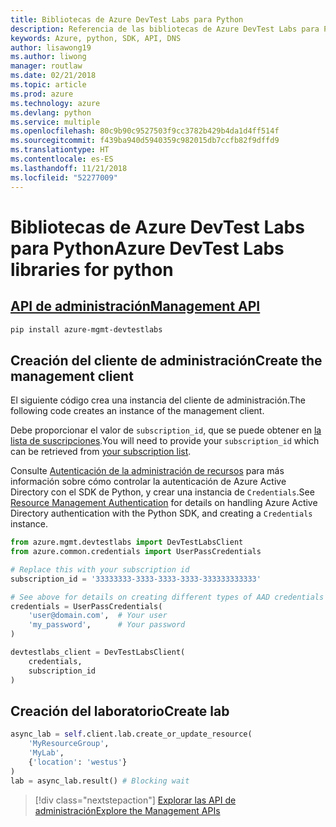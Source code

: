 ```yaml
---
title: Bibliotecas de Azure DevTest Labs para Python
description: Referencia de las bibliotecas de Azure DevTest Labs para Python
keywords: Azure, python, SDK, API, DNS
author: lisawong19
ms.author: liwong
manager: routlaw
ms.date: 02/21/2018
ms.topic: article
ms.prod: azure
ms.technology: azure
ms.devlang: python
ms.service: multiple
ms.openlocfilehash: 80c9b90c9527503f9cc3782b429b4da1d4ff514f
ms.sourcegitcommit: f439ba940d5940359c982015db7ccfb82f9dffd9
ms.translationtype: HT
ms.contentlocale: es-ES
ms.lasthandoff: 11/21/2018
ms.locfileid: "52277009"
---
```

# <a name="azure-devtest-labs-libraries-for-python"></a><span data-ttu-id="472aa-104">Bibliotecas de Azure DevTest Labs para Python</span><span class="sxs-lookup"><span data-stu-id="472aa-104">Azure DevTest Labs libraries for python</span></span>

## <a name="management-apipythonapioverviewazuredevtestlabsmanagement"></a>[<span data-ttu-id="472aa-105">API de administración</span><span class="sxs-lookup"><span data-stu-id="472aa-105">Management API</span></span>](/python/api/overview/azure/devtestlabs/management)

```bash
pip install azure-mgmt-devtestlabs
```

## <a name="create-the-management-client"></a><span data-ttu-id="472aa-106">Creación del cliente de administración</span><span class="sxs-lookup"><span data-stu-id="472aa-106">Create the management client</span></span>

<span data-ttu-id="472aa-107">El siguiente código crea una instancia del cliente de administración.</span><span class="sxs-lookup"><span data-stu-id="472aa-107">The following code creates an instance of the management client.</span></span>

<span data-ttu-id="472aa-108">Debe proporcionar el valor de ``subscription_id``, que se puede obtener en [la lista de suscripciones](https://manage.windowsazure.com/#Workspaces/AdminTasks/SubscriptionMapping).</span><span class="sxs-lookup"><span data-stu-id="472aa-108">You will need to provide your ``subscription_id`` which can be retrieved from [your subscription list](https://manage.windowsazure.com/#Workspaces/AdminTasks/SubscriptionMapping).</span></span>

<span data-ttu-id="472aa-109">Consulte [Autenticación de la administración de recursos](/python/azure/python-sdk-azure-authenticate) para más información sobre cómo controlar la autenticación de Azure Active Directory con el SDK de Python, y crear una instancia de ``Credentials``.</span><span class="sxs-lookup"><span data-stu-id="472aa-109">See [Resource Management Authentication](/python/azure/python-sdk-azure-authenticate) for details on handling Azure Active Directory authentication with the Python SDK, and creating a ``Credentials`` instance.</span></span>

```python
from azure.mgmt.devtestlabs import DevTestLabsClient
from azure.common.credentials import UserPassCredentials

# Replace this with your subscription id
subscription_id = '33333333-3333-3333-3333-333333333333'

# See above for details on creating different types of AAD credentials
credentials = UserPassCredentials(
    'user@domain.com',  # Your user
    'my_password',      # Your password
)

devtestlabs_client = DevTestLabsClient(
    credentials,
    subscription_id
)
```

## <a name="create-lab"></a><span data-ttu-id="472aa-110">Creación del laboratorio</span><span class="sxs-lookup"><span data-stu-id="472aa-110">Create lab</span></span>

```python
async_lab = self.client.lab.create_or_update_resource(
    'MyResourceGroup',
    'MyLab',
    {'location': 'westus'}
)
lab = async_lab.result() # Blocking wait
``` 

> [!div class="nextstepaction"]
> [<span data-ttu-id="472aa-111">Explorar las API de administración</span><span class="sxs-lookup"><span data-stu-id="472aa-111">Explore the Management APIs</span></span>](/python/api/overview/azure/devtestlabs/management)